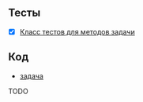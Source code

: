 ## Тесты
- [x] [Класс тестов для методов задачи](../../tests/unit/java/lab0/TestTask1.java)

## Код
- [задача](../../main/java/labs/lab0/task1.java)


TODO